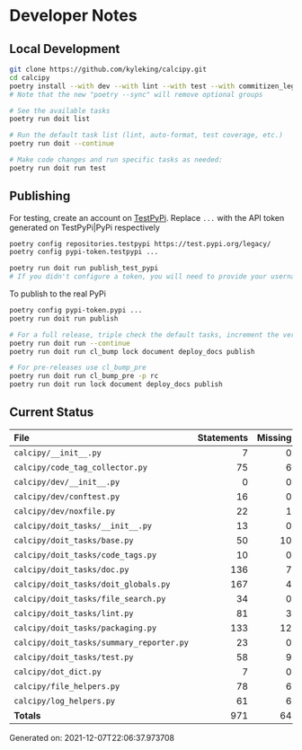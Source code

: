 # Developer Notes

## Local Development

```sh
git clone https://github.com/kyleking/calcipy.git
cd calcipy
poetry install --with dev --with lint --with test --with commitizen_legacy
# Note that the new "poetry --sync" will remove optional groups

# See the available tasks
poetry run doit list

# Run the default task list (lint, auto-format, test coverage, etc.)
poetry run doit --continue

# Make code changes and run specific tasks as needed:
poetry run doit run test
```

## Publishing

For testing, create an account on [TestPyPi](https://test.pypi.org/legacy/). Replace `...` with the API token generated on TestPyPi|PyPi respectively

```sh
poetry config repositories.testpypi https://test.pypi.org/legacy/
poetry config pypi-token.testpypi ...

poetry run doit run publish_test_pypi
# If you didn't configure a token, you will need to provide your username and password to publish
```

To publish to the real PyPi

```sh
poetry config pypi-token.pypi ...
poetry run doit run publish

# For a full release, triple check the default tasks, increment the version, rebuild documentation, and publish!
poetry run doit run --continue
poetry run doit run cl_bump lock document deploy_docs publish

# For pre-releases use cl_bump_pre
poetry run doit run cl_bump_pre -p rc
poetry run doit run lock document deploy_docs publish
```

## Current Status

<!-- {cts} COVERAGE -->
| File                                     |   Statements |   Missing |   Excluded | Coverage   |
|:-----------------------------------------|-------------:|----------:|-----------:|:-----------|
| `calcipy/__init__.py`                    |            7 |         0 |          0 | 100.0%     |
| `calcipy/code_tag_collector.py`          |           75 |         6 |          0 | 92.0%      |
| `calcipy/dev/__init__.py`                |            0 |         0 |          0 | 100.0%     |
| `calcipy/dev/conftest.py`                |           16 |         0 |         23 | 100.0%     |
| `calcipy/dev/noxfile.py`                 |           22 |         1 |         80 | 95.5%      |
| `calcipy/doit_tasks/__init__.py`         |           13 |         0 |          0 | 100.0%     |
| `calcipy/doit_tasks/base.py`             |           50 |        10 |          3 | 80.0%      |
| `calcipy/doit_tasks/code_tags.py`        |           10 |         0 |          0 | 100.0%     |
| `calcipy/doit_tasks/doc.py`              |          136 |         7 |          5 | 94.9%      |
| `calcipy/doit_tasks/doit_globals.py`     |          167 |         4 |         10 | 97.6%      |
| `calcipy/doit_tasks/file_search.py`      |           34 |         0 |          2 | 100.0%     |
| `calcipy/doit_tasks/lint.py`             |           81 |         3 |          0 | 96.3%      |
| `calcipy/doit_tasks/packaging.py`        |          133 |        12 |          3 | 91.0%      |
| `calcipy/doit_tasks/summary_reporter.py` |           23 |         0 |         40 | 100.0%     |
| `calcipy/doit_tasks/test.py`             |           58 |         9 |          0 | 84.5%      |
| `calcipy/dot_dict.py`                    |            7 |         0 |          0 | 100.0%     |
| `calcipy/file_helpers.py`                |           78 |         6 |          3 | 92.3%      |
| `calcipy/log_helpers.py`                 |           61 |         6 |          0 | 90.2%      |
| **Totals**                               |          971 |        64 |        169 | 93.4%      |

Generated on: 2021-12-07T22:06:37.973708
<!-- {cte} -->
